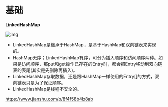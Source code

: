 # 基础

**LinkedHashMap**

![img](https://upload-images.jianshu.io/upload_images/4843132-7abca1abd714341d.png?imageMogr2/auto-orient/strip|imageView2/2/w/739/format/webp) 

- LinkedHashMap是继承于HashMap，是基于HashMap和双向链表来实现的。
- HashMap无序；LinkedHashMap有序，可分为插入顺序和访问顺序两种。如果是访问顺序，那put和get操作已存在的Entry时，都会把Entry移动到双向链表的表尾(其实是先删除再插入)。
- LinkedHashMap存取数据，还是跟HashMap一样使用的Entry[]的方式，双向链表只是为了保证顺序。
- LinkedHashMap是线程不安全的。

https://www.jianshu.com/p/8f4f58b4b8ab